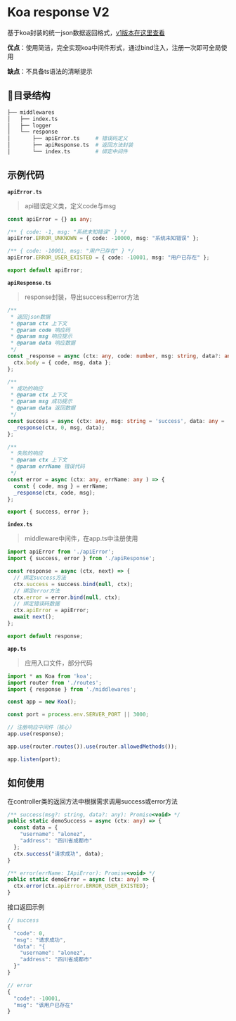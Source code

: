 # Koa response V2

基于koa封装的统一json数据返回格式，[v1版本在这里查看](./response-v1.md)

**优点**：使用简洁，完全实现koa中间件形式，通过bind注入，注册一次即可全局使用

**缺点**：不具备ts语法的清晰提示

## 目录结构

``` bash
├── middlewares
│   ├── index.ts
│   ├── logger
│   └── response
│       ├── apiError.ts     # 错误码定义
│       ├── apiResponse.ts  # 返回方法封装
│       └── index.ts        # 绑定中间件
```

## 示例代码

**`apiError.ts`**

> api错误定义类，定义code与msg

``` ts
const apiError = {} as any;

/** { code: -1, msg: "系统未知错误" } */
apiError.ERROR_UNKNOWN = { code: -10000, msg: "系统未知错误" };

/** { code: -10001, msg: "用户已存在" } */
apiError.ERROR_USER_EXISTED = { code: -10001, msg: "用户已存在" };

export default apiError;

```

**`apiResponse.ts`**

> response封装，导出success和error方法

``` ts
/**
 * 返回json数据
 * @param ctx 上下文
 * @param code 响应码
 * @param msg 响应提示
 * @param data 响应数据
 */
const _response = async (ctx: any, code: number, msg: string, data?: any ) => {
  ctx.body = { code, msg, data };
};

/**
 * 成功的响应
 * @param ctx 上下文
 * @param msg 成功提示
 * @param data 返回数据
 */
const success = async (ctx: any, msg: string = 'success', data: any = '') => {
  _response(ctx, 0, msg, data);
};

/**
 * 失败的响应
 * @param ctx 上下文
 * @param errName 错误代码
 */
const error = async (ctx: any, errName: any ) => {
  const { code, msg } = errName;
  _response(ctx, code, msg);
};

export { success, error };

```

**`index.ts`**

> middleware中间件，在app.ts中注册使用

``` ts
import apiError from './apiError';
import { success, error } from './apiResponse';

const response = async (ctx, next) => {
  // 绑定success方法
  ctx.success = success.bind(null, ctx);
  // 绑定error方法
  ctx.error = error.bind(null, ctx);
  // 绑定错误码数据
  ctx.apiError = apiError;
  await next();
};

export default response;

```

**`app.ts`**

> 应用入口文件，部分代码

``` ts
import * as Koa from 'koa';
import router from './routes';
import { response } from './middlewares';

const app = new Koa();

const port = process.env.SERVER_PORT || 3000;

// 注册响应中间件（核心）
app.use(response);

app.use(router.routes()).use(router.allowedMethods());

app.listen(port);
```

## 如何使用

在controller类的返回方法中根据需求调用success或error方法
   
``` ts
/** success(msg?: string, data?: any): Promise<void> */
public static demoSuccess = async (ctx: any) => {
  const data = {
    "username": "alonez",
    "address": "四川省成都市"
  };
  ctx.success("请求成功", data);
}

/** error(errName: IApiError): Promise<void> */
public static demoError = async (ctx: any) => {
  ctx.error(ctx.apiError.ERROR_USER_EXISTED);
}
```

接口返回示例
   
``` ts
// success
{
  "code": 0,
  "msg": "请求成功",
  "data": "{
    "username": "alonez",
    "address": "四川省成都市"
  }"
}

// error
{
  "code": -10001,
  "msg": "该用户已存在"
}
```
